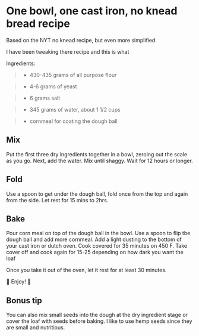 # One bowl, one cast iron, no knead bread recipe

Based on the NYT no knead recipe, but even more simplified

I have been tweaking there recipe and this is what 

Ingredients:

>- 430-435 grams of all purpose flour

>- 4-6 grams of yeast

>- 6 grams salt

>- 345 grams of water, about 1 1/2 cups

>- cornmeal for coating the dough ball

## Mix

Put the first three dry ingredients together in a bowl, zeroing out the scale as you go.
Next, add the water. 
Mix until shaggy.
Wait for 12 hours or longer.

## Fold

Use a spoon to get under the dough ball, fold once from the top and again from the side.
Let rest for 15 mins to 2hrs.

## Bake

Pour corn meal on top of the dough ball in the bowl. Use a spoon to flip tbe dough ball and add more cornmeal. 
Add a light dusting to the bottom of your cast iron or dutch oven.
Cook covered for 35 minutes on 450 F.
Take cover off and cook again for 15-25 depending on how dark you want the loaf

Once you take it out of the oven, let it rest for at least 30 minutes.

🍞 Enjoy! 🥖

## Bonus tip

You can also mix small seeds into the dough at the dry ingredient stage or cover the loaf with seeds before baking.
I like to use hemp seeds since they are small and nutritious.
